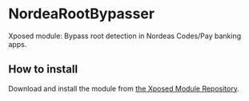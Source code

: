 # NordeaRootBypasser
Xposed module: Bypass root detection in Nordeas Codes/Pay banking apps.

## How to install
Download and install the module from [the Xposed Module Repository](http://repo.xposed.info/module/fi.razerman.nordearootbypasser).
